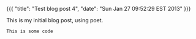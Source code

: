 {{{
  "title": "Test blog post 4",
  "date": "Sun Jan 27 09:52:29 EST 2013"
}}}


This is my initial blog post, using poet.

    This is some code
